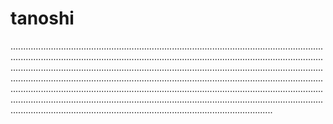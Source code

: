 # tanoshi
................................................................................................................................................................................................................................................................................................................................................................................................................................................................................................................................................................................................................................................................................................................................................................................................................................................................................